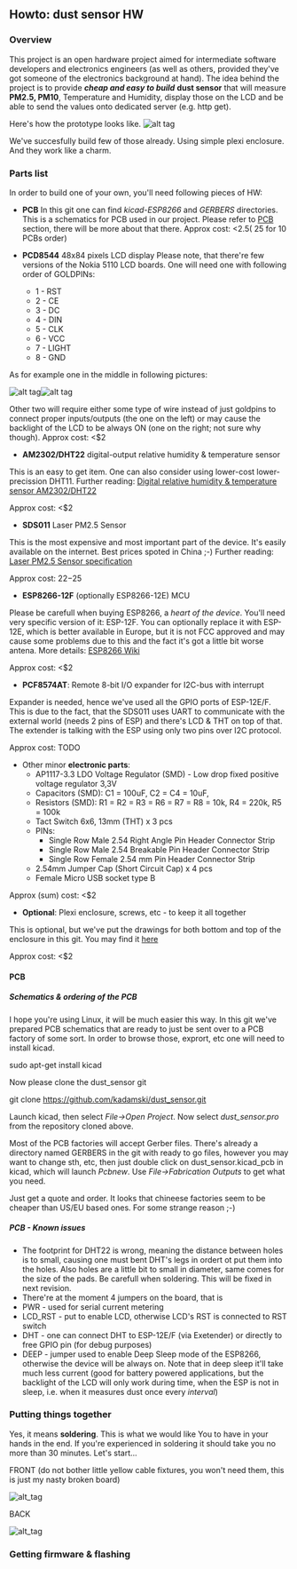 ## Howto: dust sensor HW

### Overview

This project is an open hardware project aimed for intermediate software developers and electronics engineers (as well as others, provided they've got someone of the electronics background at hand).
The idea behind the project is to provide _**cheap and easy to build**_ **dust sensor** that will measure **PM2.5, PM10**, Temperature and Humidity, display those on the LCD and be able to send the values onto dedicated server (e.g. http get).

Here's how the prototype looks like. 
![alt tag](https://cloud.githubusercontent.com/assets/10147619/21928626/397b864e-d98c-11e6-9f66-f164af51738c.JPG)

We've succesfully build few of those already. Using simple plexi enclosure. And they work like a charm.

### Parts list

In order to build one of your own, you'll need following pieces of HW:
* **PCB**
In this git one can find _kicad-ESP8266_ and _GERBERS_ directories. This is a schematics for PCB used in our project.
Please refer to [PCB](#pcb) section, there will be more about that there.
Approx cost: <$2.5 (~$25 for 10 PCBs order)

* **PCD8544** 48x84 pixels LCD display
Please note, that there're few versions of the Nokia 5110 LCD boards. One will need one with following order of GOLDPINs:
  * 1 - RST
  * 2 - CE
  * 3 - DC
  * 4 - DIN
  * 5 - CLK
  * 6 - VCC
  * 7 - LIGHT
  * 8 - GND
  
As for example one in the middle in following pictures:

![alt tag](https://cloud.githubusercontent.com/assets/10147619/21932079/f943a77e-d99e-11e6-88c7-9158d813aa13.JPG)![alt tag](https://cloud.githubusercontent.com/assets/10147619/21932080/f9446934-d99e-11e6-8685-cffce7c85ccd.JPG)

Other two will require either some type of wire instead of just goldpins to connect proper inputs/outputs (the one on the left) or may cause the backlight of the LCD to be always ON (one on the right; not sure why though).
Approx cost: <$2

* **AM2302/DHT22** digital-output relative humidity & temperature sensor

 This is an easy to get item. One can also consider using lower-cost lower-precission DHT11. 
 Further reading: [Digital relative humidity & temperature sensor AM2302/DHT22](https://cdn-shop.adafruit.com/datasheets/Digital+humidity+and+temperature+sensor+AM2302.pdf)
 
 Approx cost: <$2

* **SDS011** Laser PM2.5 Sensor

 This is the most expensive and most important part of the device. It's easily available on the internet. Best prices spoted in China ;-) 
 Further reading: [Laser PM2.5 Sensor specification](http://inovafitness.com/software/SDS011%20laser%20PM2.5%20sensor%20specification-V1.3.pdf)
 
 Approx cost: $22-$25
 
* **ESP8266-12F** (optionally ESP8266-12E) MCU

 Please be carefull when buying ESP8266, a _heart of the device_. You'll need very specific version of it: ESP-12F. You can optionally replace it with ESP-12E, which is better available in Europe, but it is not FCC approved and may cause some problems due to this and the fact it's got a little bit worse antena. More details: [ESP8266 Wiki](https://en.wikipedia.org/wiki/ESP8266)
 
 Approx cost: <$2
 
* **PCF8574AT**: Remote 8-bit I/O expander for I2C-bus with interrupt

 Expander is needed, hence we've used all the GPIO ports of ESP-12E/F. This is due to the fact, that the SDS011 uses UART to communicate with the external world (needs 2 pins of ESP) and there's LCD & THT on top of that. The extender is talking with the ESP using only two pins over I2C protocol.
 
 Approx cost: TODO
 
* Other minor **electronic parts**: 
  * AP1117-3.3 LDO Voltage Regulator (SMD) - Low drop fixed positive voltage regulator 3,3V
  * Capacitors (SMD): C1 = 100uF, C2 = C4 = 10uF, 
  * Resistors (SMD): R1 = R2 = R3 = R6 = R7 = R8 = 10k, R4 = 220k, R5 = 100k 
  * Tact Switch 6x6, 13mm (THT) x 3 pcs
  * PINs: 
    * Single Row Male 2.54 Right Angle Pin Header Connector Strip
    * Single Row Male 2.54 Breakable Pin Header Connector Strip
    * Single Row Female 2.54 mm Pin Header Connector Strip
  * 2.54mm Jumper Cap (Short Circuit Cap) x 4 pcs
  * Female Micro USB socket type B
    
 Approx (sum) cost: <$2

* **Optional**: Plexi enclosure, screws, etc - to keep it all together

 This is optional, but we've put the drawings for both bottom and top of the enclosure in this git. You may find it [here](https://github.com/kadamski/dust_sensor/tree/master/enclosure)
 
 Approx cost: <$2

#### PCB

##### Schematics & ordering of the PCB

I hope you're using Linux, it will be much easier this way. In this git we've prepared PCB schematics that are ready to just be sent over to a PCB factory of some sort. In order to browse those, exprort, etc one will need to install kicad.

  sudo apt-get install kicad

Now please clone the dust_sensor git

  git clone https://github.com/kadamski/dust_sensor.git

Launch kicad, then select _File->Open Project_. Now select _dust_sensor.pro_ from the repository cloned above.

Most of the PCB factories will accept Gerber files. There's already a directory named GERBERS in the git with ready to go files, however you may want to change sth, etc, then just double click on dust_sensor.kicad_pcb in kicad, which will launch _Pcbnew_. Use _File->Fabrication Outputs_ to get what you need.

Just get a quote and order. It looks that chineese factories seem to be cheaper than US/EU based ones. For some strange reason ;-)

##### PCB - Known issues

* The footprint for DHT22 is wrong, meaning the distance between holes is to small, causing one must bent DHT's legs in ordert ot put them into the holes. Also holes are a little bit to small in diameter, same comes for the size of the pads. Be carefull when soldering. This will be fixed in next revision.
* There're at the moment 4 jumpers on the board, that is
 * PWR - used for serial current metering
 * LCD_RST - put to enable LCD, otherwise LCD's RST is connected to RST switch
 * DHT - one can connect DHT to ESP-12E/F (via Exetender) or directly to free GPIO pin (for debug purposes)
 * DEEP - jumper used to enable Deep Sleep mode of the ESP8266, otherwise the device will be always on. Note that in deep sleep it'll take much less current (good for battery powered applications, but the backlight of the LCD will only work during time, when the ESP is not in sleep, i.e. when it measures dust once every _interval_)

### Putting things together

Yes, it means **soldering**. This is what we would like You to have in your hands in the end. If you're experienced in soldering it should take you no more than 30 minutes. Let's start...

FRONT (do not bother little yellow cable fixtures, you won't need them, this is just my nasty broken board)

![alt_tag](https://cloud.githubusercontent.com/assets/10147619/21928621/39541596-d98c-11e6-9827-883c0ca2633f.JPG)

BACK

![alt_tag](https://cloud.githubusercontent.com/assets/10147619/21928620/395327ee-d98c-11e6-9f6a-5046345e58fc.JPG)

### Getting firmware & flashing
